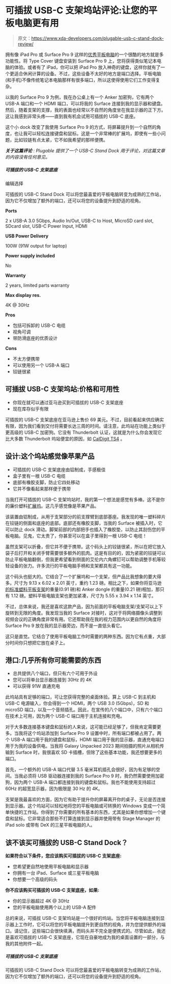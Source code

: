 # 可插拔 USB-C 支架坞站评论:让您的平板电脑更有用

> 原文：<https://www.xda-developers.com/plugable-usb-c-stand-dock-review/>

拥有像 iPad Pro 或 Surface Pro 9 这样的[优秀平板电脑](https://www.xda-developers.com/best-tablets/)的一个很酷的地方就是多功能性。将 Type Cover 键盘安装到 Surface Pro 9 上，您将获得类似笔记本电脑的体验。或者有了 iPad，你可以把 iPad Pro 放入神奇的键盘，这样你就有了一个更适合休闲计算的设备。不过，这些设备不太好的地方是端口选择。平板电脑(和手机)不像传统笔记本电脑那样有很多端口，所以这使得使用它们工作变得复杂。

以我的 Surface Pro 9 为例，我在办公桌上有一个 Anker 加密狗，它有两个 USB-A 端口和一个 HDMI 端口，可以将我的 Surface 连接到我的显示器和键盘。然后，随着支架的支撑，我的表面也经常以不自然的角度坐在我显示器的正下方。这让我感到非常头疼——直到我有机会试用可插拔的 USB-C 底座。

这个小 dock 改变了我使用 Surface Pro 9 的方式，将屏幕提升到一个自然的角度，也让我可以轻松连接键盘和鼠标。这是一个非常棒的扩展坞，即使有一些小问题，比如铰链有点太紧，它不如我希望的那样便携。

***关于这篇评论** : Plugable 提供了一个 USB-C Stand Dock 用于评论，对这篇文章的内容没有任何意见。*

##### 可插拔的 USB-C 支架底座

编辑选择

可插拔的 USB-C Stand Dock 可以将您最喜爱的平板电脑转变为成熟的工作站，因为它不仅增加了额外的端口，还可以将您的设备提升到舒适的视角。

**Ports**

2 x USB-A 3.0 5Gbps, Audio In/Out, USB-C to Host, MicroSD card slot, SDcard slot, USB-C Power Input, HDMI

**USB Power Delivery**

100W (91W output for laptop)

**Power supply included**

No

**Warranty**

2 years, limited parts warranty

**Max display res.**

4K @ 30Hz

**Pros**

*   包括可拆卸的 USB-C 电缆
*   视角可调
*   带防滑底座的优质设计

**Cons**

*   不太方便携带
*   可以使用另一个 USB-A 端口
*   铰链很紧

## 可插拔 USB-C 支架坞站:价格和可用性

*   你现在就可以通过亚马逊买到可插拔的 USB-C 支架底座
*   现在库存似乎有限

可插拔的 USB-C 支架底座在亚马逊上售价 69 美元。不过，目前看起来供应确实有限，因为我们看到交付将需要长达三周的时间。请注意，此坞站在功能上类似于更高级的 USB-C 加密狗。它没有 Thunderbolt 认证，这就是为什么你会发现它比大多数 Thunderbolt 坞站便宜的原因，如 [CalDigit TS4](https://www.xda-developers.com/caldigit-ts4-review/) 。

## 设计:这个坞站感觉像苹果产品

*   可插拔的 USB-C 支架底座由铝制成，手感极佳
*   盒子里有一根 USB-C 电缆
*   底部有橡胶支脚，防止它四处移动
*   它并不像看起来那样便于携带

当我打开可插拔的 USB-C 支架坞站时，我的第一个想法是感觉有多棒。这不是你的廉价塑料[扩展坞](https://www.xda-developers.com/best-thunderbolt-docks/)。这几乎感觉像是苹果产品。

该装置由铝制成，从用于支架部分的前支撑臂到底部基座。我发现的唯一塑料碎片在铰链的侧面和底座的底部。底部还有橡胶支脚，当我的 Surface 被插入时，它可以防止 dock 滑动。脚架前部的内部把手也插入了橡胶垫，以防止其刮伤您的平板电脑。见鬼，它太贵了，你甚至可以在盒子里得到一根 USB-C 电缆！

虽然支架可以折叠，但它并不便于携带。这个码头上的铰链很紧，所以在把它放入袋子后打开和关闭手臂需要很多额外的肌肉。这是有目的的，因为紧密的铰链可以防止平板电脑翻倒，但我更希望看到侧面的艾伦内六角螺钉可以帮助调整手机等较轻设备的张力。许多流行的平板电脑手柄和支架都具有这一功能。

这个码头也挺大的。它结合了一个扩展坞和一个支架，但产品比我想象的要大得多。尺寸为 9.13 x 6.02 x 2.01 英寸，重约 1.23 磅。相比之下，如果你将亚马逊[的标准](https://www.amazon.com/Anker-Upgraded-Delivery-Pixelbook-A83460A2/dp/B07ZVKTP53?tag=xda-33kt9j7-20&ascsubtag=UUxdaUeUpU1002084&asc_refurl=https%3A%2F%2Fwww.xda-developers.com%2Fplugable-usb-c-stand-dock-review%2F&asc_campaign=Authority)[塑料平板支架](https://www.amazon.com/Anozer-Foldable-Adjustable-Extendable-Compatible/dp/B089K6C49L?tag=xda-33kt9j7-20&ascsubtag=UUxdaUeUpU1002084&asc_refurl=https%3A%2F%2Fwww.xda-developers.com%2Fplugable-usb-c-stand-dock-review%2F&asc_campaign=Authority)的重量(0.91 磅)和 Anker dongle 的重量(0.21 磅)相加，那只有 1.12 磅。塑料平板电脑支架也更加紧凑，尺寸为 5.55 x 3.94 x 1.14 英寸。

不过，总体来说，我还是喜欢这款产品，因为前面的平板电脑支架/支架可以上下旋转到无限的角度。我发现当我的 Surface 对接时，这对于将网络摄像头调整到视频会议的正确角度非常有用。它还帮助我在我的视力范围内以更自然的角度将 Surface Pro 9 放在我的显示器旁边，而不是一直低头看它。

这只是直觉。它结合了使用平板电脑工作时需要的两种东西。因为它有点重，大部分时间你只想把它放在桌子上。

## 港口:几乎所有你可能需要的东西

*   总共提供八个端口，但只有六个可用于外设
*   您可以将单台显示器连接到 30Hz 的 4K
*   可以获得 91W 直通充电

此坞站具有足够的端口，可让您获得完整的桌面体验。算上 USB-C 到主机和 USB-C 电源输入，你会得到一个 HDMI，两个 USB 3.0 (5Gbps)，SD 和 microSD 端口，以及一个音频插孔。因此，在宣传的八个端口中，只有六个端口在技术上可用，因为两个 USB-C 端口用于主机连接和充电。

对于大多数连接基本键盘和鼠标的人来说，这可能已经足够了，但我肯定需要更多。当我将这个坞站添加到 Surface Pro 9 设置中时，所有端口都被占用了。两个 USB-A 端口用于我的键盘和鼠标，HDMI 端口用于我的显示器，直通充电端口用于为我的设备供电。当我将 Galaxy Unpacked 2023 期间拍摄的照片从相机传输到 Surface 时，我很喜欢 SD 卡插槽，但除了这些基本功能，我还想要更多的端口。

首先，一个额外的 USB-A 端口代替 3.5 毫米耳机插孔会很好，因为有足够的空间。当我必须将 USB 驱动器连接到我的 Surface Pro 9 时，我仍然需要使用加密狗，因为两个 USB-A 端口都连接到我的键盘和鼠标。我也不能使用支持超过 60Hz 的超宽显示器，因为极限是 30 Hz 的 4K。

支架是我最喜欢的方面，因为它有助于提升你的屏幕离开你的桌子，无论是否连接到显示器。这个坞站可以轻松地将您的平板电脑或可转换的 Windows 变成一个简单快捷的工作站。你得到了你需要的所有基本的东西，尤其是如果你想增加一个键盘和鼠标。它非常适合那些不打算连接到显示器并使用带有 Stage Manager 的 iPad solo 或带有 DeX 的三星平板电脑的人。

## 该不该买可插拔的 USB-C Stand Dock？

**如果符合以下条件，您应该购买可插拔的 USB-C 支架底座:**

*   您希望更自然地使用平板电脑和显示器
*   你拥有一台 iPad、Surface 或三星平板电脑
*   你想要一个高级的码头

**你不应该购买可插拔的 USB-C 支架底座，如果:**

*   你的显示器超过 4K @ 30Hz
*   您的平板电脑使用两个以上的 USB-A 配件

总的来说，可插拔 USB-C 支架坞站是一个很好的坞站。当您将平板电脑连接到显示器上工作时，它可以将您的平板电脑提升到更自然的视角，并为您提供额外的端口。请记住，这些端口会很快填满，而码头并不完全是便携式的。尽管如此，我还是喜欢可插拔的 USB-C 支架底座，它现在自豪地成为我的桌面设置的一部分，与我的其他附件一起。

##### 可插拔的 USB-C 支架底座

可插拔的 USB-C Stand Dock 可以将您最喜爱的平板电脑转变为成熟的工作站，因为它不仅增加了额外的端口，还可以将您的设备提升到舒适的视角。